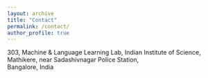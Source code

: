 ```yaml
---
layout: archive
title: "Contact"
permalink: /contact/
author_profile: true
---
```

303, Machine & Language Learning Lab, Indian Institute of Science,<br>
Mathikere, near Sadashivnagar Police Station, <br>Bangalore, India<br>


